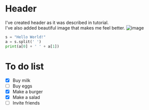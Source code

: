 # Header
I've created header as it was described in tutorial.\
I've also added beautiful image that makes me feel better.
![image](https://github.com/hammer012345678/skills-communicate-using-markdown/assets/142729164/07503924-e5b5-4b34-94b6-8433d2ef7b07)
``` python
s = "Hello World!"
a = s.split(' ')
print(a[0] + ' ' + a[1])
```
# To do list
- [x] Buy milk
- [ ] Buy eggs
- [x] Make a burger
- [x] Make a salad
- [ ] Invite friends 
